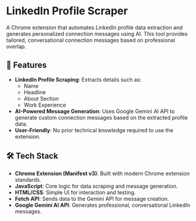 # **LinkedIn Profile Scraper**

A Chrome extension that automates LinkedIn profile data extraction and generates personalized connection messages using AI. This tool provides tailored, conversational connection messages based on professional overlap. 

## **🚀 Features**
- **LinkedIn Profile Scraping**: Extracts details such as:
  - Name  
  - Headline  
  - About Section  
  - Work Experience  
- **AI-Powered Message Generation**: Uses Google Gemini AI API to generate custom connection messages based on the extracted profile data.  
- **User-Friendly**: No prior technical knowledge required to use the extension.  

## **🛠️ Tech Stack**
- **Chrome Extension (Manifest v3)**: Built with modern Chrome extension standards.  
- **JavaScript**: Core logic for data scraping and message generation.  
- **HTML/CSS**: Simple UI for interaction and testing.  
- **Fetch API**: Sends data to the Gemini API for message creation.  
- **Google Gemini AI API**: Generates professional, conversational LinkedIn messages.  
